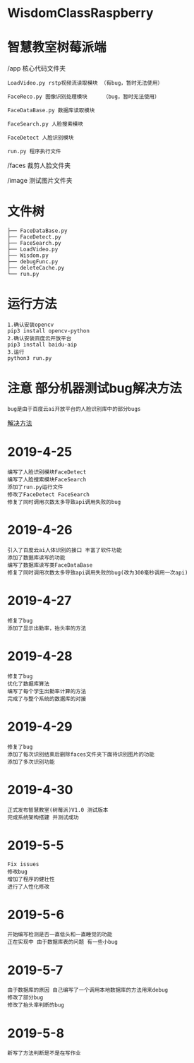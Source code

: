 # WisdomClassRaspberry
# 智慧教室树莓派端

/app 核心代码文件夹

	LoadVideo.py rstp视频流读取模块 （有bug，暂时无法使用）

	FaceReco.py 图像识别处理模块     （bug，暂时无法使用）

	FaceDataBase.py 数据库读取模块    

	FaceSearch.py 人脸搜索模块

	FaceDetect 人脸识别模块

	run.py 程序执行文件

/faces 裁剪人脸文件夹

/image 测试图片文件夹

# 文件树

	├── FaceDataBase.py  
	├── FaceDetect.py
	├── FaceSearch.py
	├── LoadVideo.py
	├── Wisdom.py
	├── debugFunc.py
	├── deleteCache.py
	└── run.py
	

# 运行方法

	1.确认安装opencv 
	pip3 install opencv-python
	2.确认安装百度云开放平台
	pip3 install baidu-aip
	3.运行
	python3 run.py


# 注意 部分机器测试bug解决方法

	bug是由于百度云ai开放平台的人脸识别库中的部分bugs

[解决方法](https://rowe98.github.io/2019/05/01/Fix-Bug-Baidu-Aip/)


# 2019-4-25
	
	编写了人脸识别模块FaceDetect
	编写了人脸搜索模块FaceSearch
	添加了run.py运行文件
	修改了FaceDetect FaceSearch
	修复了同时调用次数太多导致api调用失败的bug

# 2019-4-26

	引入了百度云ai人体识别的接口 丰富了软件功能
	添加了数据库读写的功能
	编写了数据库读写类FaceDataBase
	修复了同时调用次数太多导致api调用失败的bug(改为300毫秒调用一次api)

# 2019-4-27
	
	修复了bug
	添加了显示出勤率，抬头率的方法

# 2019-4-28
	
	修复了bug
	优化了数据库算法
	编写了每个学生出勤率计算的方法
	完成了与整个系统的数据库的对接

# 2019-4-29

	修复了bug
	添加了每次识别结束后删除faces文件夹下面待识别图片的功能
	添加了多次识别功能

# 2019-4-30

	正式发布智慧教室(树莓派)V1.0 测试版本
	完成系统架构搭建 并测试成功


# 2019-5-5

	Fix issues
	修改bug
	增加了程序的健壮性
	进行了人性化修改

# 2019-5-6

	开始编写检测是否一直低头和一直睡觉的功能
	正在实现中 由于数据库表的问题 有一些小bug

# 2019-5-7

	由于数据库的原因 自己编写了一个调用本地数据库的方法用来debug
	修改了部分bug 
	修改了抬头率判断的bug

# 2019-5-8
	
	新写了方法判断是不是在写作业